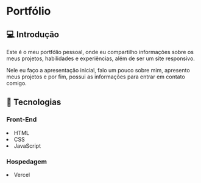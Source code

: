 <h1>Portfólio</h1>


<h2>💻 Introdução</h2>

<p>Este é o meu portfólio pessoal, onde eu compartilho informações sobre os meus projetos, habilidades e experiências, além de ser um site responsivo.</p>
<p>Nele eu faço a apresentação inicial, falo um pouco sobre mim, apresento meus projetos e por fim, possui as informações para entrar em contato comigo.</p>

<h2>🚀 Tecnologias</h2>
<h3>Front-End</h3>

<li>HTML</li>
<li>CSS</li>
<li>JavaScript</li>

<h3>Hospedagem</h3>

<li>Vercel</li>





